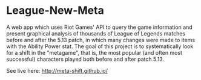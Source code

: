 # League-New-Meta
A web app which uses Riot Games' API to query the game information and present graphical analysis of thousands of League of Legends matches before and after the 5.13 patch, in which many changes were made to items with the Ability Power stat. The goal of this project is to systematically look for a shift in the "metagame", that is, the most popular (and often most successful) characters played both before and after patch 5.13.

See live here:
http://meta-shift.github.io/